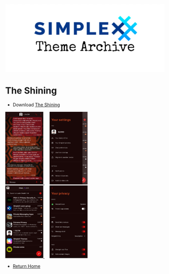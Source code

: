 ![SxC Theme Archive Banner](../resources/SxC_themeBanner.jpg)

# The Shining

* Download [The Shining](../themes/SxC_The_Shining.theme)

<a href="../screenshots/SxC_The_Shining01.jpg" target="_blank">
	<img src="../screenshots/SxC_The_Shining01.jpg" width="120">
</a>&nbsp;&nbsp;&nbsp;
<a href="../screenshots/SxC_The_Shining02.jpg" target="_blank">
	<img src="../screenshots/SxC_The_Shining02.jpg" width="120">
</a>
<br>
<a href="../screenshots/SxC_The_Shining03.jpg" target="_blank">
	<img src="../screenshots/SxC_The_Shining03.jpg" width="120">
</a>&nbsp;&nbsp;&nbsp;
<a href="../screenshots/SxC_The_Shining04.jpg" target="_blank">
	<img src="../screenshots/SxC_The_Shining04.jpg" width="120">
</a>

* [Return Home](../)
